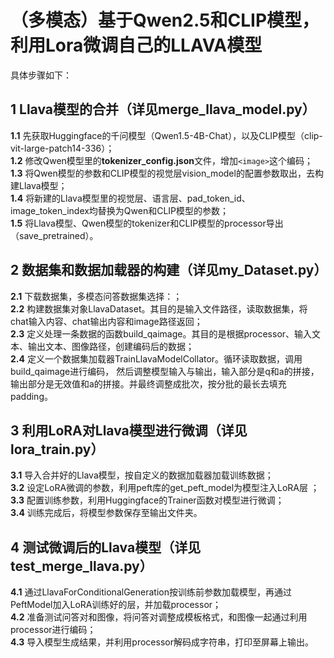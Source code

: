 # （多模态）基于Qwen2.5和CLIP模型，利用Lora微调自己的LLAVA模型
具体步骤如下：
## 1 Llava模型的合并（详见merge_llava_model.py）
**1.1** 先获取Huggingface的千问模型（Qwen1.5-4B-Chat），以及CLIP模型（clip-vit-large-patch14-336）；<br>
**1.2** 修改Qwen模型里的**tokenizer_config.json**文件，增加`<image>`这个编码；<br>
**1.3** 将Qwen模型的参数和CLIP模型的视觉层vision_model的配置参数取出，去构建Llava模型；<br>
**1.4** 将新建的Llava模型里的视觉层、语言层、pad_token_id、image_token_index均替换为Qwen和CLIP模型的参数；<br>
**1.5** 将Llava模型、Qwen模型的tokenizer和CLIP模型的processor导出（save_pretrained）。<br>

## 2 数据集和数据加载器的构建（详见my_Dataset.py）
**2.1** 下载数据集，多模态问答数据集选择：；<br>
**2.2** 构建数据集对象LlavaDataset。其目的是输入文件路径，读取数据集，将chat输入内容、chat输出内容和image路径返回；<br>
**2.3** 定义处理一条数据的函数build_qaimage。其目的是根据processor、输入文本、输出文本、图像路径，创建编码后的数据；<br>
**2.4** 定义一个数据集加载器TrainLlavaModelCollator。循环读取数据，调用build_qaimage进行编码，
然后调整模型输入与输出，输入部分是q和a的拼接，输出部分是无效值和a的拼接。并最终调整成批次，按分批的最长去填充padding。<br>

## 3 利用LoRA对Llava模型进行微调（详见lora_train.py）
**3.1** 导入合并好的Llava模型，按自定义的数据加载器加载训练数据；<br>
**3.2** 设定LoRA微调的参数，利用peft库的get_peft_model为模型注入LoRA层 ；<br>
**3.3** 配置训练参数，利用Huggingface的Trainer函数对模型进行微调；<br>
**3.4** 训练完成后，将模型参数保存至输出文件夹。<br>

## 4 测试微调后的Llava模型（详见test_merge_llava.py）
**4.1** 通过LlavaForConditionalGeneration按训练前参数加载模型，再通过PeftModel加入LoRA训练好的层，并加载processor；<br>
**4.2** 准备测试问答对和图像，将问答对调整成模板格式，和图像一起通过利用processor进行编码；<br>
**4.3** 导入模型生成结果，并利用processor解码成字符串，打印至屏幕上输出。<br>
